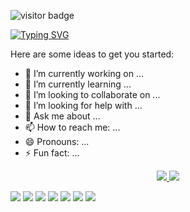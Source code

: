<!-- Visitor -->
![visitor badge](https://visitor-badge.laobi.icu/badge?page_id=jwenjian.visitor-badge&left_color=gray&right_color=red&left_text=Visitors)

<!-- Welcoming -->
[![Typing SVG](https://readme-typing-svg.demolab.com?font=Dancing+Script&weight=700&size=50&duration=3000&pause=1000&color=AB2222&background=FFFFFF00&center=true&vCenter=true&random=false&width=700&height=100&lines=Welcome+to+NichtSylph's+Github)](https://git.io/typing-svg)

Here are some ideas to get you started:

- 🔭 I’m currently working on ...
- 🌱 I’m currently learning ...
- 👯 I’m looking to collaborate on ...
- 🤔 I’m looking for help with ...
- 💬 Ask me about ...
- 📫 How to reach me: ...
- 😄 Pronouns: ...
- ⚡ Fun fact: ...

<!-- Icons -->
<p align="center">
  <a href="https://skillicons.dev">
    <img src="https://skillicons.dev/icons?i=arduino,autocad,css,discord,bots,github,haskell,html,js,instagram,linkedin,linux"/>
    <img src="https://skillicons.dev/icons?i=matlab,maven,mongodb,mysql,nodejs,ps,py,raspberrypi,twitter,unity,vscode,express, react"/>
  </a>
</p>

<!-- Badges -->
<img src="https://img.shields.io/badge/Discord-5865F2?style=for-the-badge&logo=discord&logoColor=white"/>
<img src="https://img.shields.io/badge/Gmail-D14836?style=for-the-badge&logo=gmail&logoColor=white"/>
<img src="https://img.shields.io/badge/Twitch-9146FF?style=for-the-badge&logo=twitch&logoColor=white"/>
<img src="https://img.shields.io/badge/YouTube-FF0000?style=for-the-badge&logo=youtube&logoColor=white"/>
<img src="https://img.shields.io/badge/Instagram-E4405F?style=for-the-badge&logo=instagram&logoColor=white"/>
<img src="https://img.shields.io/badge/X-000000?style=for-the-badge&logo=x&logoColor=white"/>
<img src="https://img.shields.io/badge/LinkedIn-0077B5?style=for-the-badge&logo=linkedin&logoColor=white"/>


